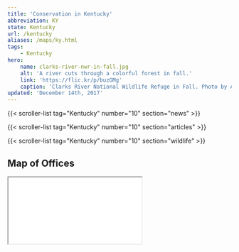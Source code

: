```yaml
---
title: 'Conservation in Kentucky'
abbreviation: KY
state: Kentucky
url: /kentucky
aliases: /maps/ky.html
tags:
    - Kentucky
hero:
    name: clarks-river-nwr-in-fall.jpg
    alt: 'A river cuts through a colorful forest in fall.'
    link: 'https://flic.kr/p/buzGMg'
    caption: 'Clarks River National Wildlife Refuge in Fall. Photo by Andy Eller, USFWS.'
updated: 'December 14th, 2017'
---
```


{{< scroller-list tag="Kentucky" number="10" section="news" >}}

{{< scroller-list tag="Kentucky" number="10" section="articles" >}}

{{< scroller-list tag="Kentucky" number="10" section="wildlife" >}}

## Map of Offices
<iframe src="/map/#/map/?search=Kentucky" class="state-map" title="List of offices in the Southeast Region of the U.S. Fish and Wildlife Service"></iframe>
